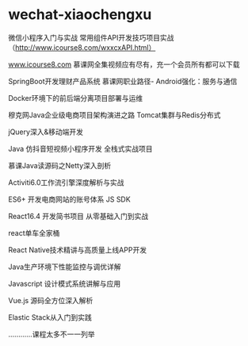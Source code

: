 # wechat-xiaochengxu
微信小程序入门与实战 常用组件API开发技巧项目实战（http://www.icourse8.com/wxxcxAPI.html）

www.icourse8.com 慕课网全集视频应有尽有，充一个会员所有都可以下载

SpringBoot开发理财产品系统
慕课网职业路径- Android强化：服务与通信

Docker环境下的前后端分离项目部署与运维

穆克网Java企业级电商项目架构演进之路  Tomcat集群与Redis分布式

jQuery深入&移动端开发

Java 仿抖音短视频小程序开发 全栈式实战项目

慕课Java读源码之Netty深入剖析

Activiti6.0工作流引擎深度解析与实战

ES6+ 开发电商网站的账号体系 JS SDK

React16.4 开发简书项目 从零基础入门到实战

react单车全家桶

React Native技术精讲与高质量上线APP开发

Java生产环境下性能监控与调优详解

Javascript 设计模式系统讲解与应用

Vue.js 源码全方位深入解析

Elastic Stack从入门到实践

............课程太多不一一列举

